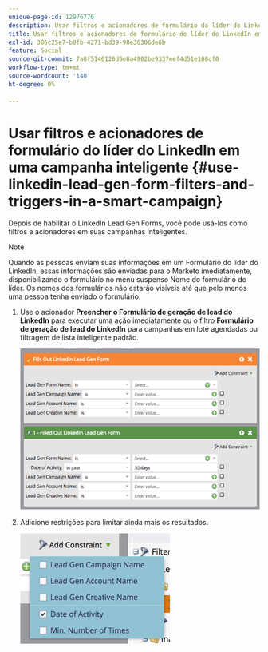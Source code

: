 ```yaml
---
unique-page-id: 12976776
description: Usar filtros e acionadores de formulário do líder do LinkedIn em uma campanha inteligente - Documentação do Marketo - Documentação do produto
title: Usar filtros e acionadores de formulário do líder do LinkedIn em uma campanha inteligente
exl-id: 386c25e7-b0fb-4271-bd39-98e36306de6b
feature: Social
source-git-commit: 7a8f5146126d6e8a4902be9337eef4d51e108cf0
workflow-type: tm+mt
source-wordcount: '140'
ht-degree: 0%

---
```


# Usar filtros e acionadores de formulário do líder do LinkedIn em uma campanha inteligente {#use-linkedin-lead-gen-form-filters-and-triggers-in-a-smart-campaign}

Depois de habilitar o LinkedIn Lead Gen Forms, você pode usá-los como filtros e acionadores em suas campanhas inteligentes.

>[!NOTE]
>
>Quando as pessoas enviam suas informações em um Formulário do líder do LinkedIn, essas informações são enviadas para o Marketo imediatamente, disponibilizando o formulário no menu suspenso Nome do formulário do líder. Os nomes dos formulários não estarão visíveis até que pelo menos uma pessoa tenha enviado o formulário.

1. Use o acionador **Preencher o Formulário de geração de lead do LinkedIn** para executar uma ação imediatamente ou o filtro **Formulário de geração de lead do LinkedIn** para campanhas em lote agendadas ou filtragem de lista inteligente padrão.

   ![](assets/use-linkedin-lead-gen-form-filters-and-triggers-1.png)

1. Adicione restrições para limitar ainda mais os resultados.

   ![](assets/use-linkedin-lead-gen-form-filters-and-triggers-2.png)
